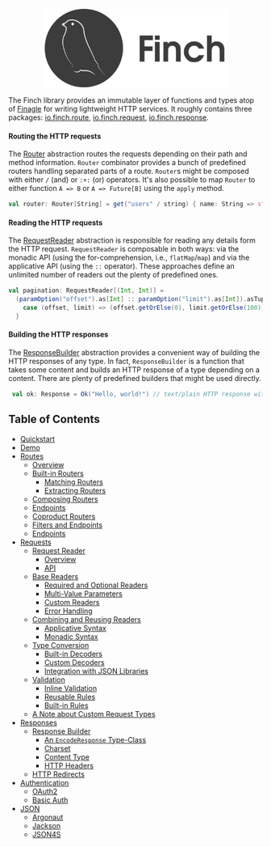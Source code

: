 <p align="center">
  <img src="https://raw.githubusercontent.com/finagle/finch/master/finch-logo.png" width="360px" />
</p>

The Finch library provides an immutable layer of functions and types atop of [Finagle][1] for writing lightweight HTTP
services. It roughly contains three packages: [io.finch.route](route.md), [io.finch.request](request.md),
[io.finch.response](response.md).

#### Routing the HTTP requests

The [Router](route.md#router) abstraction routes the requests depending on their path and method information. `Router`
combinator provides a bunch of predefined routers handling separated parts of a route. `Router`s might be composed with
either `/` (and) or `:+:` (or) operators. It's also possible to map `Router` to either function `A => B` or
`A => Future[B]` using the `apply` method.

```scala
val router: Router[String] = get("users" / string) { name: String => s"Hello, $name!" }
```

#### Reading the HTTP requests

The [RequestReader](request.md#request-reader) abstraction is responsible for reading any details form the HTTP request.
`RequestReader` is composable in both ways: via the monadic API (using the for-comprehension, i.e., `flatMap`/`map`) and
via the applicative API (using the `::` operator). These approaches define an unlimited number of readers out the plenty
of predefined ones.

```scala
val pagination: RequestReader[(Int, Int)] =
  (paramOption("offset").as[Int] :: paramOption("limit").as[Int]).asTuple.map {
    case (offset, limit) => (offset.getOrElse(0), limit.getOrElse(100))
  }
```

#### Building the HTTP responses

The [ResponseBuilder](response.md#response-builder) abstraction provides a convenient way of building the HTTP responses
of any type. In fact, `ResponseBuilder` is a function that takes some content and builds an HTTP response of a type
depending on a content. There are plenty of predefined builders that might be used directly.

```scala
 val ok: Response = Ok("Hello, world!") // text/plain HTTP response with status code 200
```

## Table of Contents

* [Quickstart](quickstart.md)
* [Demo](demo.md)
* [Routes](route.md)
    * [Overview](route.md#overview)
    * [Built-in Routers](route.md#built-in-routers)
      * [Matching Routers](route.md#matching-routers)
      * [Extracting Routers](route.md#extracting-routers)
    * [Composing Routers](route.md#composing-routers)
    * [Endpoints](route.md#endpoints)
    * [Coproduct Routers](route.md#coproduct-routers)
    * [Filters and Endpoints](route.md#filters-and-endpoints)
    * [Endpoints](endpoint.md)
* [Requests](request.md)
  * [Request Reader](request.md#request-reader)
    * [Overview](request.md#overview)
    * [API](request.md#api)
  * [Base Readers](request.md#base-readers)
    * [Required and Optional Readers](request.md#required-and-optional-readers)
    * [Multi-Value Parameters](request.md#multi-value-parameters)
    * [Custom Readers](request.md#custom-readers)
    * [Error Handling](request.md#error-handling)
  * [Combining and Reusing Readers](request.md#combining-and-reusing-readers)
    * [Applicative Syntax](request.md#applicative-syntax)
    * [Monadic Syntax](request.md#monadic-syntax)
  * [Type Conversion](request.md#type-conversion)
    * [Built-in Decoders](request.md#built-in-decoders)
    * [Custom Decoders](request.md#custom-decoders)
    * [Integration with JSON Libraries](request.md#integration-with-json-libraries)
  * [Validation](request.md#validation)
    * [Inline Validation](request.md#inline-validation)
    * [Reusable Rules](request.md#reusable-validators)
    * [Built-in Rules](request.md#built-in-rules)
  * [A Note about Custom Request Types](request.md#a-note-about-custom-request-types)
* [Responses](response.md)
  * [Response Builder](response.md#response-builder)
    * [An `EncodeResponse` Type-Class](response.md#an-encoderesponse-type-class)
    * [Charset](response.md#charset)
    * [Content Type](response.md#content-type)
    * [HTTP Headers](response.md#http-headers)
  * [HTTP Redirects](response.md#redirects)
* [Authentication](auth.md)
  * [OAuth2](auth.md#authorization-with-oauth2)
  * [Basic Auth](auth.md#basic-http-auth)
* [JSON](json.md)
  * [Argonaut](json.md#argonaut)
  * [Jackson](json.md#jackson)
  * [JSON4S](json.md#json4s)

[1]: http://twitter.github.io/finagle/
